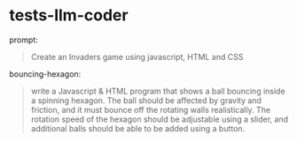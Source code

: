 # tests-llm-coder

prompt:

> Create an Invaders game using javascript, HTML and CSS


bouncing-hexagon:
> write a Javascript & HTML program that shows a ball bouncing inside a spinning hexagon.
The ball should be affected by gravity and friction, and it must bounce off the rotating walls realistically. The rotation speed of the hexagon should be adjustable using a slider, and additional balls should be able to be added using a button.
